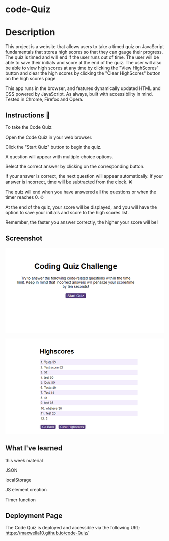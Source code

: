 # code-Quiz

# Description
This project is a website that allows users to take a timed quiz on JavaScript fundamentals that stores high scores so that they can gauge their progress. The quiz is timed and will end if the user runs out of time. The user will be able to save their initials and score at the end of the quiz. The user will also be able to view high scores at any time by clicking the "View HighScores" button and clear the high scores by clicking the "Clear HighScores" button on the high scores page

This app runs in the browser, and features dynamically updated HTML and CSS powered by JavaScript. As always, built with accessibility in mind. Tested in Chrome, Firefox and Opera.


## Instructions 📝
To take the Code Quiz:

Open the Code Quiz in your web browser.

Click the "Start Quiz" button to begin the quiz.

A question will appear with multiple-choice options.

Select the correct answer by clicking on the corresponding button.

If your answer is correct, the next question will appear automatically. If your answer is incorrect, time will be subtracted from the clock. ❌

The quiz will end when you have answered all the questions or when the timer reaches 0. ⏰

At the end of the quiz, your score will be displayed, and you will have the option to save your initials and score to the high scores list.

Remember, the faster you answer correctly, the higher your score will be!



## Screenshot

![](./assets/sfx/Code-Challenge.png)

![](./assets/sfx/Highscores.png)


## What I've learned

this week material

JSON

localStorage

JS element creation

Timer function


## Deployment  Page


The Code Quiz is deployed and accessible via the following URL:  https://maxwella10.github.io/code-Quiz/


